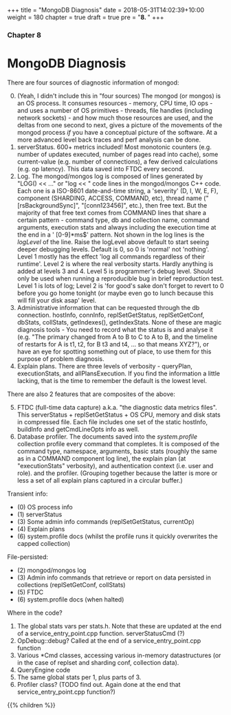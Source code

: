 +++
title = "MongoDB Diagnosis"
date = 2018-05-31T14:02:39+10:00
weight = 180
chapter = true
draft = true
pre = "<b>8. </b>"
+++

### Chapter 8

# MongoDB Diagnosis

There are four sources of diagnostic information of mongod:

0. (Yeah, I didn't include this in "four sources) The mongod (or mongos) is an OS process. It consumes resources - memory, CPU time, IO ops - and uses a number of OS primitives - threads, file handles (including network sockets) - and how much those resources are used, and the deltas from one second to next, gives a picture of the movements of the mongod process _if_ you have a conceptual picture of the software. At a more advanced level back traces and perf analysis can be done.
1. serverStatus. 600+ metrics included! Most monotonic counters (e.g. number of updates executed, number of pages read into cache), some current-value (e.g. number of connections), a few derived calculations (e.g. op latency). This data saved into FTDC every second.
2. Log. The mongod/mongos log is composed of lines generated by "LOG() << ..." or "log << " code lines in the mongod/mongos C++ code. Each one is a ISO-8601 date-and-time string, a 'severity' (D, I, W, E, F), component (SHARDING, ACCESS, COMMAND, etc), thread name ("\[rsBackgroundSync\]", "\[conn123456\]", etc.), then free text. But the majority of that free text comes from COMMAND lines that share a certain pattern - command type, db and collection name, command arguments, execution stats and always including the execution time at the end in a ' [0-9]\*ms$' pattern. Not shown in the log lines is the _logLevel_ of the line. Raise the logLevel above default to start seeing deeper debugging levels. Default is 0, so 0 is 'normal' not 'nothing'. Level 1 mostly has the effect 'log all commands regardless of their runtime'. Level 2 is where the real verbosity starts. Hardly anything is added at levels 3 and 4. Level 5 is programmer's debug level. Should only be used when running a reproducible bug in brief reproduction test. Level 1 is lots of log; Level 2 is 'for good's sake don't forget to revert to 0 before you go home tonight (or maybe even go to lunch because this will fill your disk asap' level.
3. Administrative information that can be requested through the db connection. hostInfo, connInfo, replSetGetStatus, replSetGetConf, dbStats, collStats, getIndexes(), getIndexStats. None of these are magic diagnosis tools - You need to record what the status is and analyse it (e.g. "The primary changed from A to B to C to A to B, and the timeline of restarts for A is t1, t2, for B t3 and t4, ... so that means XYZ?"), or have an eye for spotting something out of place, to use them for this purpose of problem diagnosis.
4. Explain plans. There are three levels of verbosity - queryPlan, executionStats, and allPlansExecution. If you find the information a little lacking, that is the time to remember the default is the lowest level.

There are also 2 features that are composites of the above:

5. FTDC (full-time data capture) a.k.a. "the diagnostic data metrics files". This serverStatus + replSetGetStatus + OS CPU, memory and disk stats in compressed file. Each file includes one set of the static hostInfo, buildInfo and getCmdLineOpts info as well.
6. Database profiler. The documents saved into the _system.profile_ collection profile every command that completes. It is composed of the command type, namespace, arguments, basic stats (roughly the same as in a COMMAND component log line), the explain plan (at "executionStats" verbosity), and authentication context (i.e. user and role).
and the profiler. (Grouping together because the latter is more or less a set of all explain plans captured in a circular buffer.)

Transient info:

* (0) OS process info
* (1) serverStatus
* (3) Some admin info commands (replSetGetStatus, currentOp)
* (4) Explain plans
* (6) system.profile docs (whilst the profile runs it quickly overwrites the capped collection)

File-persisted:

* (2) mongod/mongos log
* (3) Admin info commands that retrieve or report on data persisted in collections (replSetGetConf, collStats)
* (5) FTDC
* (6) system.profile docs (when halted)

Where in the code?

1. The global stats vars per stats.h. Note that these are updated at the end of a service_entry_point.cpp function. serverStatusCmd (?)
2. OpDebug::debug? Called at the end of a service_entry_point.cpp function
3. Various \*Cmd classes, accessing various in-memory datastructures (or in the case of replset and sharding conf, collection data).
4. QueryEngine code
5. The same global stats per 1, plus parts of 3.
6. Profiler class? (TODO find out. Again done at the end that service_entry_point.cpp function?)

{{% children  %}}

